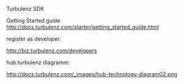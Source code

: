 Turbulenz SDK

Getting Started guide 
http://docs.turbulenz.com/starter/getting_started_guide.html


register as developer:

http://biz.turbulenz.com/developers



hub.turbulenz diagramm:

http://docs.turbulenz.com/_images/hub-technology-diagram02.png
